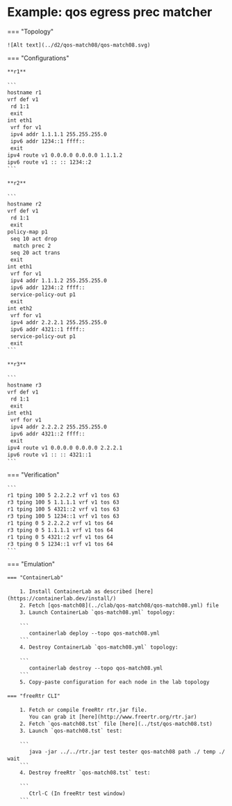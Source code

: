 # Example: qos egress prec matcher

=== "Topology"

    ![Alt text](../d2/qos-match08/qos-match08.svg)

=== "Configurations"

    **r1**

    ```
    hostname r1
    vrf def v1
     rd 1:1
     exit
    int eth1
     vrf for v1
     ipv4 addr 1.1.1.1 255.255.255.0
     ipv6 addr 1234::1 ffff::
     exit
    ipv4 route v1 0.0.0.0 0.0.0.0 1.1.1.2
    ipv6 route v1 :: :: 1234::2
    ```

    **r2**

    ```
    hostname r2
    vrf def v1
     rd 1:1
     exit
    policy-map p1
     seq 10 act drop
      match prec 2
     seq 20 act trans
     exit
    int eth1
     vrf for v1
     ipv4 addr 1.1.1.2 255.255.255.0
     ipv6 addr 1234::2 ffff::
     service-policy-out p1
     exit
    int eth2
     vrf for v1
     ipv4 addr 2.2.2.1 255.255.255.0
     ipv6 addr 4321::1 ffff::
     service-policy-out p1
     exit
    ```

    **r3**

    ```
    hostname r3
    vrf def v1
     rd 1:1
     exit
    int eth1
     vrf for v1
     ipv4 addr 2.2.2.2 255.255.255.0
     ipv6 addr 4321::2 ffff::
     exit
    ipv4 route v1 0.0.0.0 0.0.0.0 2.2.2.1
    ipv6 route v1 :: :: 4321::1
    ```

=== "Verification"

    ```
    r1 tping 100 5 2.2.2.2 vrf v1 tos 63
    r3 tping 100 5 1.1.1.1 vrf v1 tos 63
    r1 tping 100 5 4321::2 vrf v1 tos 63
    r3 tping 100 5 1234::1 vrf v1 tos 63
    r1 tping 0 5 2.2.2.2 vrf v1 tos 64
    r3 tping 0 5 1.1.1.1 vrf v1 tos 64
    r1 tping 0 5 4321::2 vrf v1 tos 64
    r3 tping 0 5 1234::1 vrf v1 tos 64
    ```

=== "Emulation"

    === "ContainerLab"

        1. Install ContainerLab as described [here](https://containerlab.dev/install/)  
        2. Fetch [qos-match08](../clab/qos-match08/qos-match08.yml) file  
        3. Launch ContainerLab `qos-match08.yml` topology:  

        ```
           containerlab deploy --topo qos-match08.yml  
        ```
        4. Destroy ContainerLab `qos-match08.yml` topology:  

        ```
           containerlab destroy --topo qos-match08.yml  
        ```
        5. Copy-paste configuration for each node in the lab topology

    === "freeRtr CLI"

        1. Fetch or compile freeRtr rtr.jar file.  
           You can grab it [here](http://www.freertr.org/rtr.jar)  
        2. Fetch `qos-match08.tst` file [here](../tst/qos-match08.tst)  
        3. Launch `qos-match08.tst` test:  

        ```
           java -jar ../../rtr.jar test tester qos-match08 path ./ temp ./ wait
        ```
        4. Destroy freeRtr `qos-match08.tst` test:  

        ```
           Ctrl-C (In freeRtr test window)
        ```

